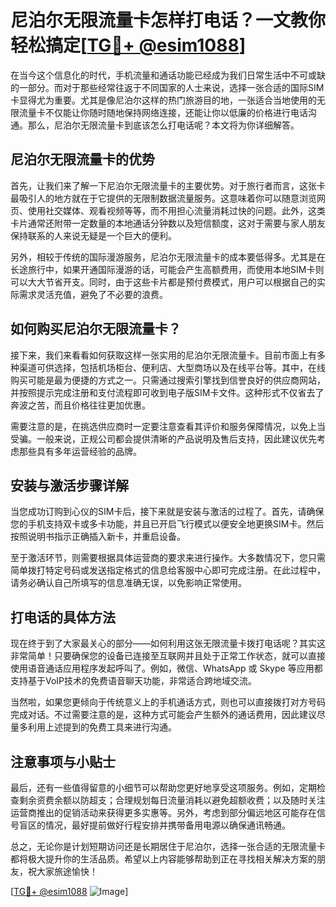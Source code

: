 # 尼泊尔无限流量卡怎样打电话？一文教你轻松搞定[[TG💪+ @esim1088](https://t.me/s/esim1088)]

在当今这个信息化的时代，手机流量和通话功能已经成为我们日常生活中不可或缺的一部分。而对于那些经常往返于不同国家的人士来说，选择一张合适的国际SIM卡显得尤为重要。尤其是像尼泊尔这样的热门旅游目的地，一张适合当地使用的无限流量卡不仅能让你随时随地保持网络连接，还能让你以低廉的价格进行电话沟通。那么，尼泊尔无限流量卡到底该怎么打电话呢？本文将为你详细解答。

## 尼泊尔无限流量卡的优势

首先，让我们来了解一下尼泊尔无限流量卡的主要优势。对于旅行者而言，这张卡最吸引人的地方就在于它提供的无限制数据流量服务。这意味着你可以随意浏览网页、使用社交媒体、观看视频等等，而不用担心流量消耗过快的问题。此外，这类卡片通常还附带一定数量的本地通话分钟数以及短信额度，这对于需要与家人朋友保持联系的人来说无疑是一个巨大的便利。

另外，相较于传统的国际漫游服务，尼泊尔无限流量卡的成本要低得多。尤其是在长途旅行中，如果开通国际漫游的话，可能会产生高额费用，而使用本地SIM卡则可以大大节省开支。同时，由于这些卡片都是预付费模式，用户可以根据自己的实际需求灵活充值，避免了不必要的浪费。

## 如何购买尼泊尔无限流量卡？

接下来，我们来看看如何获取这样一张实用的尼泊尔无限流量卡。目前市面上有多种渠道可供选择，包括机场柜台、便利店、大型商场以及在线平台等。其中，在线购买可能是最为便捷的方式之一。只需通过搜索引擎找到信誉良好的供应商网站，并按照提示完成注册和支付流程即可收到电子版SIM卡文件。这种形式不仅省去了奔波之苦，而且价格往往更加优惠。

需要注意的是，在挑选供应商时一定要注意查看其评价和服务保障情况，以免上当受骗。一般来说，正规公司都会提供清晰的产品说明及售后支持，因此建议优先考虑那些具有多年运营经验的品牌。

## 安装与激活步骤详解

当您成功订购到心仪的SIM卡后，接下来就是安装与激活的过程了。首先，请确保您的手机支持双卡或多卡功能，并且已开启飞行模式以便安全地更换SIM卡。然后按照说明书指示正确插入新卡，并重启设备。

至于激活环节，则需要根据具体运营商的要求来进行操作。大多数情况下，您只需简单拨打特定号码或发送指定格式的信息给客服中心即可完成注册。在此过程中，请务必确认自己所填写的信息准确无误，以免影响正常使用。

## 打电话的具体方法

现在终于到了大家最关心的部分——如何利用这张无限流量卡拨打电话呢？其实这非常简单！只要确保您的设备已连接至互联网并且处于正常工作状态，就可以直接使用语音通话应用程序发起呼叫了。例如，微信、WhatsApp 或 Skype 等应用都支持基于VoIP技术的免费语音聊天功能，非常适合跨地域交流。

当然啦，如果您更倾向于传统意义上的手机通话方式，则也可以直接拨打对方号码完成对话。不过需要注意的是，这种方式可能会产生额外的通话费用，因此建议尽量多利用上述提到的免费工具来进行沟通。

## 注意事项与小贴士

最后，还有一些值得留意的小细节可以帮助您更好地享受这项服务。例如，定期检查剩余资费余额以防超支；合理规划每日流量消耗以避免超额收费；以及随时关注运营商推出的促销活动来获得更多实惠等。另外，考虑到部分偏远地区可能存在信号盲区的情况，最好提前做好行程安排并携带备用电源以确保通讯畅通。

总之，无论你是计划短期访问还是长期居住于尼泊尔，选择一张合适的无限流量卡都将极大提升你的生活品质。希望以上内容能够帮助到正在寻找相关解决方案的朋友，祝大家旅途愉快！

[[TG💪+ @esim1088](https://t.me/s/esim1088) ![Image](https://i.postimg.cc/4NQfJmqS/Snipaste-2025-05-13-00-14-12.png)]